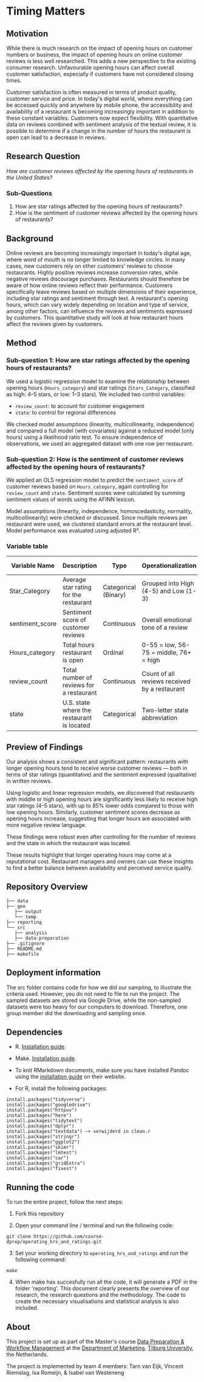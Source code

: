 # Timing Matters

## Motivation

While there is much research on the impact of opening hours on customer numbers or business, the impact of opening hours on online customer reviews is less well researched. This adds a new perspective to the existing consumer research. Unfavourable opening hours can affect overall customer satisfaction, especially if customers have not considered closing times.

Customer satisfaction is often measured in terms of product quality, customer service and price. In today's digital world, where everything can be accessed quickly and anywhere by mobile phone, the accessibility and availability of a restaurant is becoming increasingly important in addition to these constant variables. Customers now expect flexibility. With quantitative data on reviews combined with sentiment analysis of the textual review, it is possible to determine if a change in the number of hours the restaurant is open can lead to a decrease in reviews.

## Research Question

*How are customer reviews affected by the opening hours of restaurants in the United States?*

### Sub-Questions

1.  How are star ratings affected by the opening hours of restaurants?
2.  How is the sentiment of customer reviews affected by the opening hours of restaurants?

## Background

Online reviews are becoming increasingly important in today's digital age, where word of mouth is no longer limited to knowledge circles. In many cases, new customers rely on other customers' reviews to choose restaurants. Highly positive reviews increase conversion rates, while negative reviews discourage purchases. Restaurants should therefore be aware of how online reviews reflect their performance. Customers specifically leave reviews based on multiple dimensions of their experience, including star ratings and sentiment through text. A restaurant's opening hours, which can vary widely depending on location and type of service, among other factors, can influence the reviews and sentiments expressed by customers. This quantitative study will look at how restaurant hours affect the reviews given by customers.

## Method

### Sub-question 1: How are star ratings affected by the opening hours of restaurants?

We used a logistic regression model to examine the relationship between opening hours (`Hours_category`) and star ratings (`Stars_Category`, classified as high: 4–5 stars, or low: 1–3 stars). We included two control variables:

-   `review_count`: to account for customer engagement
-   `state`: to control for regional differences

We checked model assumptions (linearity, multicollinearity, independence) and compared a full model (with covariates) against a reduced model (only hours) using a likelihood ratio test. To ensure independence of observations, we used an aggregated dataset with one row per restaurant.

### Sub-question 2: How is the sentiment of customer reviews affected by the opening hours of restaurants?

We applied an OLS regression model to predict the `sentiment_score` of customer reviews based on `Hours_category`, again controlling for `review_count` and `state`. Sentiment scores were calculated by summing sentiment values of words using the AFINN lexicon.

Model assumptions (linearity, independence, homoscedasticity, normality, multicollinearity) were checked or discussed. Since multiple reviews per restaurant were used, we clustered standard errors at the restaurant level. Model performance was evaluated using adjusted R².

### Variable table

| Variable Name   | Description                                | Type                 | Operationalization                            | Possible Values             |
|---------------|---------------|---------------|---------------|---------------|
| Star_Category   | Average star rating for the restaurant     | Categorical (Binary) | Grouped into High (4-5) and Low (1-3)         | High, Low                   |
| sentiment_score | Sentiment score of customer reviews        | Continuous           | Overall emotional tone of a review            | Numbers from -64 to 136     |
| Hours_category  | Total hours restaurant is open             | Ordinal              | 0-55 = low, 56-75 = middle, 76+ = high        | Low, middle, high           |
| review_count    | Total number of reviews for a restaurant   | Continuous           | Count of all reviews received by a restaurant | Numbers from 5 to 4,876     |
| state           | U.S. state where the restaurant is located | Categorical          | Two-letter state abbreviation                 | Any U.S. state abbreviation |

## Preview of Findings

Our analysis shows a consistent and significant pattern: restaurants with longer opening hours tend to receive worse customer reviews — both in terms of star ratings (quantitative) and the sentiment expressed (qualitative) in written reviews.

Using logistic and linear regression models, we discovered that restaurants with middle or high opening hours are significantly less likely to receive high star ratings (4–5 stars), with up to 85% lower odds compared to those with low opening hours. Similarly, customer sentiment scores decrease as opening hours increase, suggesting that longer hours are associated with more negative review language.

These findings were robust even after controlling for the number of reviews and the state in which the restaurant was located.

These results highlight that longer operating hours may come at a reputational cost. Restaurant managers and owners can use these insights to find a better balance between availability and perceived service quality.


## Repository Overview

```         
├── data
├── gen
   ├── output
   └── temp
├── reporting
└── src
   ├── analysis
   ├── data-preparation
├── .gitignore
├── README.md
├── makefile
```

## Deployment information

The src folder  contains code for how we did our sampling, to illustrate the criteria used. However, you do not need to file to run the project. 
The sampled datasets are stored via Google Drive, while the non-sampled datasets were too heavy for our computers to download. Therefore, one group member did the downloading and sampling once. 


## Dependencies 

- R. [Installation guide](https://tilburgsciencehub.com/building-blocks/configure-your-computer/statistics-and-computation/r/).
- Make. [Installation guide](https://tilburgsciencehub.com/building-blocks/configure-your-computer/automation-and-workflows/make/).
- To knit RMarkdown documents, make sure you have installed Pandoc using the [installation guide](https://pandoc.org/installing.html) on their website.

- For R, install the following packages: 
```
install.packages("tidyverse")
install.packages("googledrive")
install.packages("httpuv")
install.packages("here")
install.packages("tidytext")
install.packages("dplyr")
install.packages("textdata") —> verwijderd in clean.r
install.packages("stringr")
install.packages("ggplot2")
install.packages("skimr")
install.packages("lmtest")
install.packages("car")
install.packages("gridExtra")
install.packages("fixest")
```

## Running the code 
To run the entire project, follow the next steps: 

1. Fork this repository

2. Open your command line / terminal and run the following code:
```
git clone https://github.com/course-dprep/operating_hrs_and_ratings.git
```
3. Set your working directory to `operating_hrs_and_ratings` and run the following command:
```
make
```
4. When make has succesfully run all the code, it will generate a PDF in the folder 'reporting'. This document clearly presents the overview of our research, the research questions and the methodology. The code to create the necessary visualisations and statistical analysis is also included.


## About

This project is set up as part of the Master's course [Data Preparation & Workflow Management](https://dprep.hannesdatta.com/) at the [Department of Marketing](https://www.tilburguniversity.edu/about/schools/economics-and-management/organization/departments/marketing), [Tilburg University](https://www.tilburguniversity.edu/), the Netherlands.

The project is implemented by team 4 members: Tarn van Eijk, Vincent Riemslag, Isa Romeijn, & Isabel van Westeneng
